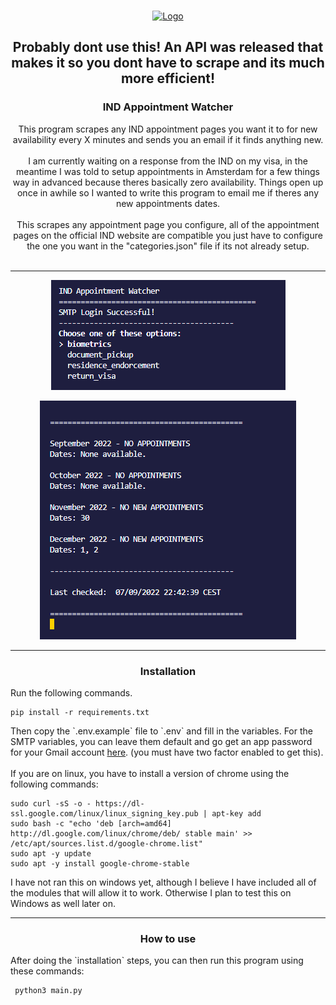 <br />
<p align="center">
  <a href="https://github.com/andrewgosselin/lrvl-hub">
    <img src="https://cyrexag.com/assets/branding/logo.png" alt="Logo" width="80" height="80">
  </a>

  <h2 align="center"><b>Probably dont use this! An API was released that makes it so you dont have to scrape and its much more efficient!</b></h2>

  <h3 align="center">IND Appointment Watcher</h3>

  <p align="center">
    This program scrapes any IND appointment pages you want it to for new availability every X minutes and sends you an email if it finds anything new.
    <br />
    <br />
    I am currently waiting on a response from the IND on my visa, in the meantime I was told to setup appointments in Amsterdam for a few things way in advanced because theres basically zero availability. Things open up once in awhile so I wanted to write this program to email me if theres any new appointments dates.
    <br/>
    <br />
    This scrapes any appointment page you configure, all of the appointment pages on the official IND website are compatible you just have to configure the one you want in the "categories.json" file if its not already setup.
    <br />
   <br />
  </p>
  <hr>
  <p align="center">
    <img src=".github/screenshots/menu.png">
  </p>
  <p align="center">
    <img src=".github/screenshots/readout.png">
  </p>
  <hr>
  <h3 align="center">Installation</h3>
    Run the following commands.
  <p align="center">

    pip install -r requirements.txt 
  </p>
  Then copy the `.env.example` file to `.env` and fill in the variables.
  For the SMTP variables, you can leave them default and go get an app password for your Gmail account <a href="https://myaccount.google.com/apppasswords">here</a>. (you must have two factor enabled to get this).
<br/>
<br/>
  If you are on linux, you have to install a version of chrome using the following commands:
  <p align="center">

    sudo curl -sS -o - https://dl-ssl.google.com/linux/linux_signing_key.pub | apt-key add 
    sudo bash -c "echo 'deb [arch=amd64] http://dl.google.com/linux/chrome/deb/ stable main' >> /etc/apt/sources.list.d/google-chrome.list" 
    sudo apt -y update 
    sudo apt -y install google-chrome-stable 
  </p>

  I have not ran this on windows yet, although I believe I have included all of the modules that will allow it to work. Otherwise I plan to test this on Windows as well later on.

  <hr>
  <h3 align="center">How to use</h3>
    After doing the `installation` steps, you can then run this program using these commands:
  <p align="center">
    
     python3 main.py
  </p>
</p>
